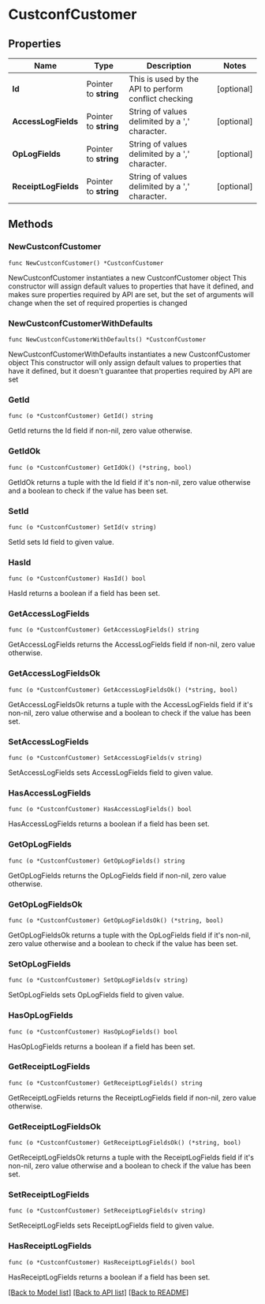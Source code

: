 # CustconfCustomer

## Properties

Name | Type | Description | Notes
------------ | ------------- | ------------- | -------------
**Id** | Pointer to **string** | This is used by the API to perform conflict checking | [optional] 
**AccessLogFields** | Pointer to **string** | String of values delimited by a &#39;,&#39; character. | [optional] 
**OpLogFields** | Pointer to **string** | String of values delimited by a &#39;,&#39; character. | [optional] 
**ReceiptLogFields** | Pointer to **string** | String of values delimited by a &#39;,&#39; character. | [optional] 

## Methods

### NewCustconfCustomer

`func NewCustconfCustomer() *CustconfCustomer`

NewCustconfCustomer instantiates a new CustconfCustomer object
This constructor will assign default values to properties that have it defined,
and makes sure properties required by API are set, but the set of arguments
will change when the set of required properties is changed

### NewCustconfCustomerWithDefaults

`func NewCustconfCustomerWithDefaults() *CustconfCustomer`

NewCustconfCustomerWithDefaults instantiates a new CustconfCustomer object
This constructor will only assign default values to properties that have it defined,
but it doesn't guarantee that properties required by API are set

### GetId

`func (o *CustconfCustomer) GetId() string`

GetId returns the Id field if non-nil, zero value otherwise.

### GetIdOk

`func (o *CustconfCustomer) GetIdOk() (*string, bool)`

GetIdOk returns a tuple with the Id field if it's non-nil, zero value otherwise
and a boolean to check if the value has been set.

### SetId

`func (o *CustconfCustomer) SetId(v string)`

SetId sets Id field to given value.

### HasId

`func (o *CustconfCustomer) HasId() bool`

HasId returns a boolean if a field has been set.

### GetAccessLogFields

`func (o *CustconfCustomer) GetAccessLogFields() string`

GetAccessLogFields returns the AccessLogFields field if non-nil, zero value otherwise.

### GetAccessLogFieldsOk

`func (o *CustconfCustomer) GetAccessLogFieldsOk() (*string, bool)`

GetAccessLogFieldsOk returns a tuple with the AccessLogFields field if it's non-nil, zero value otherwise
and a boolean to check if the value has been set.

### SetAccessLogFields

`func (o *CustconfCustomer) SetAccessLogFields(v string)`

SetAccessLogFields sets AccessLogFields field to given value.

### HasAccessLogFields

`func (o *CustconfCustomer) HasAccessLogFields() bool`

HasAccessLogFields returns a boolean if a field has been set.

### GetOpLogFields

`func (o *CustconfCustomer) GetOpLogFields() string`

GetOpLogFields returns the OpLogFields field if non-nil, zero value otherwise.

### GetOpLogFieldsOk

`func (o *CustconfCustomer) GetOpLogFieldsOk() (*string, bool)`

GetOpLogFieldsOk returns a tuple with the OpLogFields field if it's non-nil, zero value otherwise
and a boolean to check if the value has been set.

### SetOpLogFields

`func (o *CustconfCustomer) SetOpLogFields(v string)`

SetOpLogFields sets OpLogFields field to given value.

### HasOpLogFields

`func (o *CustconfCustomer) HasOpLogFields() bool`

HasOpLogFields returns a boolean if a field has been set.

### GetReceiptLogFields

`func (o *CustconfCustomer) GetReceiptLogFields() string`

GetReceiptLogFields returns the ReceiptLogFields field if non-nil, zero value otherwise.

### GetReceiptLogFieldsOk

`func (o *CustconfCustomer) GetReceiptLogFieldsOk() (*string, bool)`

GetReceiptLogFieldsOk returns a tuple with the ReceiptLogFields field if it's non-nil, zero value otherwise
and a boolean to check if the value has been set.

### SetReceiptLogFields

`func (o *CustconfCustomer) SetReceiptLogFields(v string)`

SetReceiptLogFields sets ReceiptLogFields field to given value.

### HasReceiptLogFields

`func (o *CustconfCustomer) HasReceiptLogFields() bool`

HasReceiptLogFields returns a boolean if a field has been set.


[[Back to Model list]](../README.md#documentation-for-models) [[Back to API list]](../README.md#documentation-for-api-endpoints) [[Back to README]](../README.md)


